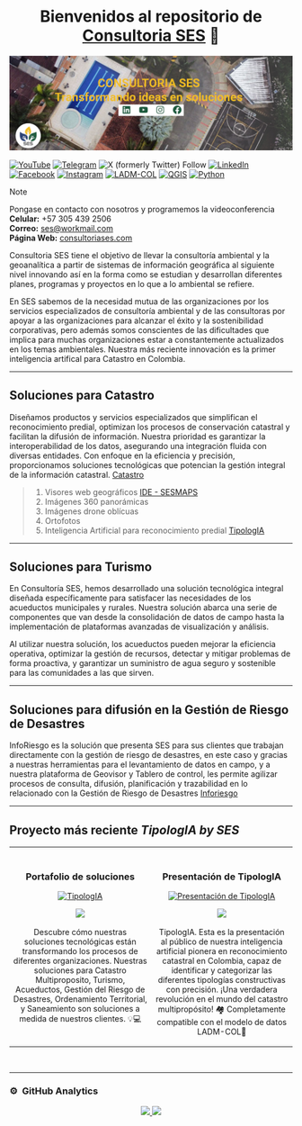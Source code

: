 <div align="center">
<h1 align="center">Bienvenidos al repositorio de <a href="https://consultoriases.com">Consultoria SES</a> 👋</h1>
</div>
<img src="img/banner.png">

[![YouTube](https://img.shields.io/youtube/channel/subscribers/UCjCe0F7HBLkFW8pCa5F4xFA?style=social)](https://www.youtube.com/@consultoriases)
[![Telegram](https://badgen.net/badge/icon/Telegram?icon=telegram&label)](t.me/sesmaps)
![X (formerly Twitter) Follow](https://img.shields.io/twitter/follow/ses_maps)
[![LinkedIn](https://img.shields.io/badge/LinkedIn-0077B5?style=social&logo=linkedin)](https://www.linkedin.com/in/strategic-and-environmental-services-s-a-s-2ab166244/)
[![Facebook](https://img.shields.io/badge/Facebook-1877F2?style=social&logo=facebook)](https://www.facebook.com/consultoriases)
[![Instagram](https://img.shields.io/badge/Instagram-E4405F?style=social&logo=instagram)](https://www.instagram.com/consultoriases)
[![LADM-COL](https://img.shields.io/badge/LADM--COL-008000?style=flat)](https://www.swisstierrascolombia.com/)
[![QGIS](https://img.shields.io/badge/QGIS-3.16-FBCA04?style=flat&logo=qgis)](https://qgis.org/)
[![Python](https://img.shields.io/badge/Python-3.10-3776AB?style=flat&logo=python)](https://www.python.org/)

> [!NOTE]
> Pongase en contacto con nosotros y programemos la videoconferencia<br>
> **Celular:** +57 305 439 2506<br>
> **Correo:** [ses@workmail.com](mailto:ses@workmail.com)<br>
> **Página Web:** [consultoriases.com](https://consultoriases.com)

Consultoria SES tiene el objetivo de llevar la consultoría ambiental y la geoanalítica a partir de sistemas de información geográfica al siguiente nivel innovando así en la forma como se estudian y desarrollan diferentes planes, programas y proyectos en lo que a lo ambiental se refiere.

En SES sabemos de la necesidad mutua de las organizaciones por los servicios especializados de consultoría ambiental y de las consultoras por apoyar a las organizaciones para alcanzar el éxito y la sostenibilidad corporativas, pero además somos conscientes de las dificultades que implica para muchas organizaciones estar a constantemente actualizados en los temas ambientales.
Nuestra más reciente innovación es la primer inteligencia artifical para Catastro en Colombia.

---
## Soluciones para Catastro

Diseñamos productos y servicios especializados que simplifican el reconocimiento predial, optimizan los procesos de conservación catastral y facilitan la difusión de información. Nuestra prioridad es garantizar la interoperabilidad de los datos, asegurando una integración fluida con diversas entidades. Con enfoque en la eficiencia y precisión, proporcionamos soluciones tecnológicas que potencian la gestión integral de la información catastral.
[Catastro](https://consultoriases.com/catastro/)
>1. Visores web geográficos [IDE - SESMAPS](https://sesmaps.xyz)
>2. Imágenes 360 panorámicas 
>3. Imágenes drone oblícuas
>4. Ortofotos 
>5. Inteligencia Artificial para reconocimiento predial [TipologIA](https://github.com/SESMAPS/Tipologia)

---

## Soluciones para Turismo
En Consultoría SES, hemos desarrollado una solución tecnológica integral diseñada específicamente para satisfacer las necesidades de los acueductos municipales y rurales. Nuestra solución abarca una serie de componentes que van desde la consolidación de datos de campo hasta la implementación de plataformas avanzadas de visualización y análisis.

Al utilizar nuestra solución, los acueductos pueden mejorar la eficiencia operativa, optimizar la gestión de recursos, detectar y mitigar problemas de forma proactiva, y garantizar un suministro de agua seguro y sostenible para las comunidades a las que sirven.

---

## Soluciones para difusión en la Gestión de Riesgo de Desastres

InfoRiesgo es la solución que presenta SES para sus clientes que trabajan directamente con la gestión de riesgo de desastres, en este caso y gracias a nuestras herramientas para el levantamiento de datos en campo, y a nuestra plataforma de Geovisor y Tablero de control, les permite agilizar procesos de consulta, difusión, planificación y trazabilidad en lo relacionado con la Gestión de Riesgo de Desastres [Inforiesgo](https://consultoriases.com/inforiesgo/)

---


## Proyecto más reciente  *TipologIA by SES*
<table>
<tr>
<td width="50%">
<h3 align="center">Portafolio de soluciones </h3>
<div align="center">
<a href="https://youtu.be/ovXbmjRjfsQ?si=GTNusX08_gq5mAN5" target="_blank"><img src="https://img.youtube.com/vi/ovXbmjRjfsQ/0.jpg" width="400" alt="TipologIA"></a>
<p>
<a href="https://youtu.be/ovXbmjRjfsQ?si=GTNusX08_gq5mAN5" target="_blank">
<img src="https://img.shields.io/badge/-Youtube-green?style=for-the-badge&color=fbfc40">
</a>
</p>
<p>Descubre cómo nuestras soluciones tecnológicas están transformando los procesos de diferentes organizaciones. Nuestras soluciones para  Catastro Multiproposito, Turismo, Acueductos, Gestión del Riesgo de Desastres, Ordenamiento Territorial, y Saneamiento son soluciones a medida de nuestros clientes. 💡💻</p>
</div>
</td>
<td width="50%">
 <br>
<h3 align="center">Presentación de TipologIA</h3>
<div align="center">
<a href="https://youtu.be/G88yQz17ZlY?si=qJaARu-sb6pxYnQd&t=2205" target="_blank"><img src="https://img.youtube.com/vi/G88yQz17ZlY/0.jpg" width="400" alt="Presentación de TipologIA"></a>
<br>
<p>
<a href="https://youtu.be/G88yQz17ZlY?si=qJaARu-sb6pxYnQd&t=2205" target="_blank">
<img src="https://img.shields.io/badge/-Youtube-green?style=for-the-badge&color=3fFD7f">
</a>
</p>
</p>TipologIA. Esta es la presentación al público de nuestra inteligencia artificial pionera en reconocimiento catastral en Colombia, capaz de identificar y categorizar las diferentes tipologías constructivas con precisión. ¡Una verdadera revolución en el mundo del catastro multipropósito! 🏘 Completamente compatible con el modelo de datos LADM-COL🤖</p>
</div>
</table>
</div>
<br>

---

### ⚙️ &nbsp;GitHub Analytics

<p align="center">
<a href="https://github.com/SESMAPS">
  <img height="180em" src="https://github-readme-stats-eight-theta.vercel.app/api?username=SESMAPS&show_icons=true&theme=algolia&include_all_commits=true&count_private=true"/>
  <img height="180em" src="https://github-readme-stats-eight-theta.vercel.app/api/top-langs/?username=SESMAPS&layout=compact&langs_count=8&theme=algolia"/>
</a>
</p>
